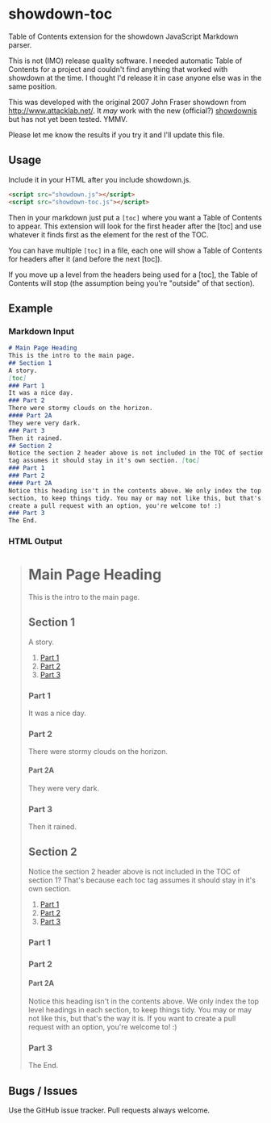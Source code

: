 # showdown-toc

Table of Contents extension for the showdown JavaScript Markdown parser.

This is not (IMO) release quality software. I needed automatic Table of Contents for a project and
couldn't find anything that worked with showdown at the time. I thought I'd release it in case
anyone else was in the same position.

This was developed with the original 2007 John Fraser showdown from http://www.attacklab.net/. It
*may* work with the new (official?) [showdownjs](https://github.com/showdownjs) but has not yet been
tested. YMMV.

Please let me know the results if you try it and I'll update this file.

## Usage

Include it in your HTML after you include showdown.js.

```html
<script src="showdown.js"></script>
<script src="showdown-toc.js"></script>
```

Then in your markdown just put a `[toc]` where you want a Table of Contents to appear. This
extension will look for the first header after the [toc] and use whatever it finds first as the
element for the rest of the TOC.

You can have multiple `[toc]` in a file, each one will show a Table of Contents for headers after it
(and before the next [toc]).

If you move up a level from the headers being used for a [toc], the Table of Contents will stop (the
assumption being you're "outside" of that section).

## Example

### Markdown Input

```markdown
# Main Page Heading
This is the intro to the main page.
## Section 1
A story.
[toc]
### Part 1
It was a nice day.
### Part 2
There were stormy clouds on the horizon.
#### Part 2A
They were very dark.
### Part 3
Then it rained.
## Section 2
Notice the section 2 header above is not included in the TOC of section 1? That's because each toc
tag assumes it should stay in it's own section. [toc]
### Part 1
### Part 2
#### Part 2A
Notice this heading isn't in the contents above. We only index the top level headings in each
section, to keep things tidy. You may or may not like this, but that's the way it is. If you want to
create a pull request with an option, you're welcome to! :)
### Part 3
The End.
```

### HTML Output

> <h1 id="mainpageheading">Main Page Heading</h1>
> <p>This is the intro to the main page.</p>
> <h2 id="section1">Section 1</h2>
> <p>A story.</p>
> <ol class="showdown-toc"><li><a href="#part1">Part 1</a></li><li><a href="#part2">Part 2</a></li><li><a href="#part3">Part 3</a></li></ol>
> <h3 id="part1">Part 1</h3>
> <p>It was a nice day.</p>
> <h3 id="part2">Part 2</h3>
> <p>There were stormy clouds on the horizon.</p>
> <h4 id="part2a">Part 2A</h4>
> <p>They were very dark.</p>
> <h3 id="part3">Part 3</h3>
> <p>Then it rained.</p>
> <h2 id="section2">Section 2</h2>
> <p>Notice the section 2 header above is not included in the TOC of section 1? That's because each toc tag assumes it should stay in it's own section.</p>
> <ol class="showdown-toc"><li><a href="#part1">Part 1</a></li><li><a href="#part2">Part 2</a></li><li><a href="#part3">Part 3</a></li></ol>
> <h3 id="part1">Part 1</h3>
> <h3 id="part2">Part 2</h3>
> <h4 id="part2a">Part 2A</h4>
> <p>Notice this heading isn't in the contents above. We only index the top level headings in each section, to keep things tidy. You may or may not like this, but that's the way it is. If you want to create a pull request with an option, you're welcome to! :)</p>
> <h3 id="part3">Part 3</h3>
> <p>The End.</p>

## Bugs / Issues

Use the GitHub issue tracker. Pull requests always welcome.
